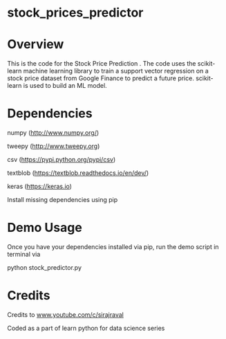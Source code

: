 # stock_prices_predictor

# Overview

This is the code for the Stock Price Prediction . The code uses the scikit-learn machine learning library to train a support vector regression on a stock price dataset from Google Finance to predict a future price. scikit-learn is used to build an ML model.

# Dependencies

numpy (http://www.numpy.org/)

tweepy (http://www.tweepy.org)

csv (https://pypi.python.org/pypi/csv)

textblob (https://textblob.readthedocs.io/en/dev/)

keras (https://keras.io)

Install missing dependencies using pip

# Demo Usage

Once you have your dependencies installed via pip, run the demo script in terminal via

python stock_predictor.py


# Credits

Credits to www.youtube.com/c/sirajraval

Coded as a part of learn python for data science series
